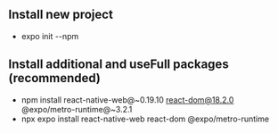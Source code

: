  ## Install new project
- expo init --npm

## Install additional and useFull packages (recommended)
- npm install react-native-web@~0.19.10 react-dom@18.2.0 @expo/metro-runtime@~3.2.1
- npx expo install react-native-web react-dom @expo/metro-runtime

